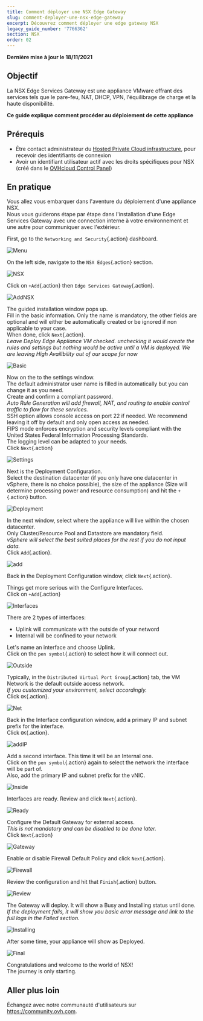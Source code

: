 ```yaml
---
title: Comment déployer une NSX Edge Gateway
slug: comment-deployer-une-nsx-edge-gateway
excerpt: Découvrez comment déployer une edge gateway NSX
legacy_guide_number: '7766362'
section: NSX
order: 02
---
```


**Dernière mise à jour le 18/11/2021**

## Objectif

La NSX Edge Services Gateway est une appliance VMware offrant des services tels que le pare-feu, NAT, DHCP, VPN, l'équilibrage de charge et la haute disponibilité.

**Ce guide explique comment procéder au déploiement de cette appliance**

## Prérequis

- Être contact administrateur du [Hosted Private Cloud infrastructure](https://www.ovhcloud.com/fr/enterprise/products/hosted-private-cloud/), pour recevoir des identifiants de connexion 
- Avoir un identifiant utilisateur actif avec les droits spécifiques pour NSX (créé dans le [OVHcloud Control Panel](https://www.ovh.com/auth/?action=gotomanager&from=https://www.ovh.co.uk/&ovhSubsidiary=GB))

## En pratique

Vous allez vous embarquer dans l'aventure du déploiement d'une appliance NSX.   
Nous vous guiderons étape par étape dans l'installation d'une Edge Services Gateway avec une connection interne à votre environnement et une autre pour communiquer avec l'extérieur.    

First, go to the `Networking and Security`{.action} dashboard.

![Menu](images/fr01dash.png)

On the left side, navigate to the `NSX Edges`{.action} section.

![NSX](images/fr02nsx.png)

Click on `+Add`{.action} then `Edge Services Gateway`{.action}.

![AddNSX](images/fr03add.png)

The guided installation  window pops up.   
Fill in the basic information. Only the name is mandatory, the other fields are optional and will either be automatically created or be ignored if non applicable to your case.   
When done, click `Next`{.action}.    
*Leave Deploy Edge Appliance VM checked. unchecking it would create the rules and settings but nothing would be active until a VM is deployed. We are leaving High Availibility out of our scope for now*

![Basic](images/fr04basic.png)

Now on the to the settings window.    
The default administrator user name is filled in automatically but you can change it as you need.    
Create and confirm a compliant password.    
*Auto Rule Generation will add firewall, NAT, and routing to enable control traffic to flow for these services.*    
SSH option allows console access on port 22 if needed. We recommend leaving it off by default and only open access as needed.     
FIPS mode enforces encryption and security levels compliant with the United States Federal Information Processing Standards.     
The logging level can be adapted to your needs.    
Click `Next`{.action}

![Settings](images/fr05settings.png)

Next is the Deployment Configuration.     
Select the destination datacenter (if you only have one datacenter in vSphere, there is no choice possible), the size of the appliance (Size will determine processing power and resource consumption) and hit the `+`{.action} button.

![Deployment](images/fr06deploy.png)

In the next window, select where the appliance will live within the chosen datacenter.    
Only Cluster/Resource Pool and Datastore are mandatory field.   
*vSphere will select the best suited places for the rest if you do not input data.*    
Click `Add`{.action}.

![add](images/fr07add.png)

Back in the Deployment Configuration window, click `Next`{.action}.

Things get more serious with the Configure Interfaces.    
Click on `+Add`{.action}

![Interfaces](images/fr08inter.png)

There are 2 types of interfaces:
- Uplink will communicate with the outside of your netword
- Internal will be confined to your network

Let's name an interface and choose Uplink.   
Click on the `pen symbol`{.action} to select how it will connect out.

![Outside](images/fr09out.png)

Typically, in the `Distributed Virtual Port Group`{.action} tab, the VM Network is the default outside access network.    
*If you customized your environment, select accordingly.*   
Click `OK`{.action}.

![Net](images/fr10standard.png)

Back in the Interface configuration window, add a primary IP and subnet prefix for the interface.    
Click `OK`{.action}.

![addIP](images/fr10standard02.png)

Add a second interface. This time it will be an Internal one.    
Click on the `pen symbol`{.action} again to select the network the interface will be part of.    
Also, add the primary IP and subnet prefix for the vNIC.

![Inside](images/fr11in.png)

Interfaces are ready. Review and click `Next`{.action}.

![Ready](images/fr12ready.png)

Configure the Default Gateway for external access.   
*This is not mandatory and can be disabled to be done later.*    
Click `Next`{.action}

![Gateway](images/fr13gw.png)

Enable or disable Firewall Default Policy and click `Next`{.action}.

![Firewall](images/fr14fw.png)

Review the configuration and hit that `Finish`{.action} button.

![Review](images/fr15review.png)

The Gateway will deploy. It will show a Busy and Installing status until done.    
*If the deployment fails, it will show you basic error message and link to the full logs in the Failed section.*

![Installing](images/fr16busy.png)

After some time, your appliance will show as Deployed.

![Final](images/fr17done.png)

Congratulations and welcome to the world of NSX!   
The journey is only starting.

## Aller plus loin

Échangez avec notre communauté d'utilisateurs sur <https://community.ovh.com>.
